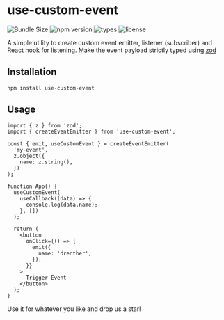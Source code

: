 # use-custom-event

![Bundle Size](https://badgen.net/bundlephobia/minzip/use-custom-event) ![npm version](https://badgen.net/npm/v/use-custom-event) ![types](https://badgen.net/npm/types/use-custom-event) ![license](https://badgen.net/github/license/drenther/use-custom-event)

A simple utility to create custom event emitter, listener (subscriber) and React hook for listening. Make the event payload strictly typed using [zod](https://github.com/colinhacks/zod)

## Installation

```shell
npm install use-custom-event
```

## Usage

```tsx
import { z } from 'zod';
import { createEventEmitter } from 'use-custom-event';

const { emit, useCustomEvent } = createEventEmitter(
  'my-event',
  z.object({
    name: z.string(),
  })
);

function App() {
  useCustomEvent(
    useCallback((data) => {
      console.log(data.name);
    }, [])
  );

  return (
    <button
      onClick={() => {
        emit({
          name: 'drenther',
        });
      }}
    >
      Trigger Event
    </button>
  );
}
```

Use it for whatever you like and drop us a star!
